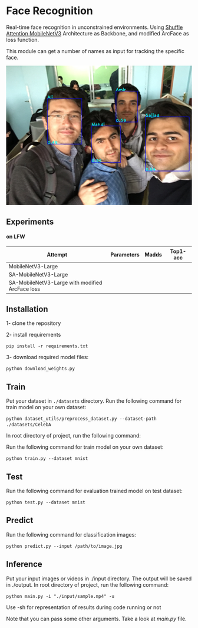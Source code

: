 # Face Recognition
Real-time face recognition in unconstrained environments. Using [Shuffle Attention MobileNetV3](https://github.com/SajjadAemmi/SA-MobileNetV3) Architecture as Backbone, and modified ArcFace as loss function.

This module can get a number of names as input for tracking the specific face.

![model arch](assets/output.jpg)

## Experiments

#### on LFW

Attempt | Parameters | Madds | Top1-acc
--- | --- | --- | --- |
MobileNetV3-Large |  |  |  | 
SA-MobileNetV3-Large |  |  |  |
SA-MobileNetV3-Large with modified ArcFace loss |  |  |  |

## Installation
1- clone the repository

2- install requirements
```
pip install -r requirements.txt
```
3- download required model files: 
```
python download_weights.py
```


## Train
Put your dataset in `./datasets` directory.
Run the following command for train model on your own dataset:
```
python dataset_utils/preprocess_dataset.py --dataset-path ./datasets/CelebA 
```

In root directory of project, run the following command: 

Run the following command for train model on your own dataset:
```
python train.py --dataset mnist 
```

## Test

Run the following command for evaluation trained model on test dataset:
```
python test.py --dataset mnist
```

## Predict

Run the following command for classification images:
```
python predict.py --input /path/to/image.jpg 
```


## Inference
Put your input images or videos in ./input directory. The output will be saved in ./output. 
In root directory of project, run the following command: 
```
python main.py -i "./input/sample.mp4" -u
```
Use -sh for representation of results during code running or not

Note that you can pass some other arguments. Take a look at *main.py* file.